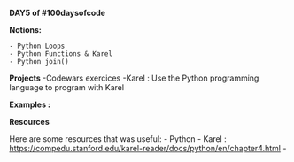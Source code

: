 **DAY5 of #100daysofcode**

**Notions:**

    - Python Loops
    - Python Functions & Karel
    - Python join()  
**Projects**
   -Codewars exercices
   -Karel : Use the Python programming language to program with Karel 

**Examples :**


**Resources**

Here are some resources that was useful:
    - Python
    - Karel :  https://compedu.stanford.edu/karel-reader/docs/python/en/chapter4.html
    - 


